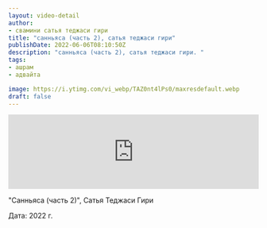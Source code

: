 ```yaml
---
layout: video-detail
author:
- свамини сатья теджаси гири
title: "санньяса (часть 2), сатья теджаси гири"
publishDate: 2022-06-06T08:10:50Z
description: "санньяса (часть 2), сатья теджаси гири. "
tags: 
- ашрам
- адвайта

image: https://i.ytimg.com/vi_webp/TAZ0nt4lPs0/maxresdefault.webp
draft: false
---
```


<iframe width="100%" src="https://www.youtube.com/embed/TAZ0nt4lPs0" frameborder="0" allowfullscreen=""></iframe> 

 "Санньяса (часть 2)", Сатья Теджаси Гири

 Дата: 2022 г.

  

 